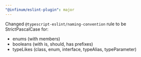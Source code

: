 ```yaml
---
"@infinum/eslint-plugin": major
---
```


Changed `@typescript-eslint/naming-convention` rule to be StrictPascalCase for:
- enums (with members)
- booleans (with is, should, has prefixes)
- typeLikes (class, enum, interface, typeAlias, typeParameter)

